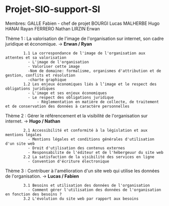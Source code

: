 # Projet-SIO-support-SI
  
Membres:
GALLE Fabien - chef de projet
BOURGI Lucas
MALHERBE Hugo
HANAI Rayan
FERRERO Nathan
LIRZIN Erwan



Thème 1 : La valorisation de l'image de l'organisation sur internet, son cadre juridique et économique. -> **Erwan / Ryan**

            1.1 La correspondance de l'image de l'organisation aux attentes et sa valorisation
              - L'image de l'organisation
              - Valoriser cette image
              -Nom de domaine: formalisme, organismes d'attribution et de gestion, conflits et résolution
              -charte graphique
            1.2 Les enjeux économiques liés à l’image et le respect des obligations juridiques
              - L'image et ses enjeux économiques
              - Le respect des obligations juridique
                  - Règlementation en matière de collecte, de traitement et de conservation des données à caractère personnelles


Thème 2 : Gérer le référencement et la visibilité de l'organisation sur internet. -> **Hugo / Nathan**
            
            2.1 Accessibilité et conformité à la législation et aux mentions légales
              - Mentions légales et conditions générales d'utilisation d'un site web
              - Droit d'utilisation des contenus externes
              - Responsabilite de l'éditeur et de l'hébergeuur du site web
            2.2 La satisfaction de la visibilité des services en ligne
              - Convention d'écriture électronique

Thème 3 : Contribuer à l'amélioration d'un site web qui utilise les données de l'organisation. -> **Lucas / Fabien**

            3.1 Besoins et utilisation des données de l'organisation
              - Comment gérer l'utilisation des données de l'organisation en fonction des besoins ?
            3.2 L'évolution du site web par rapport aux besoins
